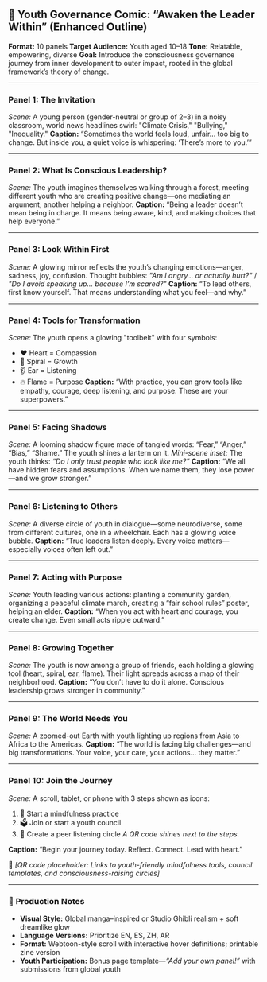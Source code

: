 ## 🌱 **Youth Governance Comic: “Awaken the Leader Within” (Enhanced Outline)**

**Format:** 10 panels
**Target Audience:** Youth aged 10–18
**Tone:** Relatable, empowering, diverse
**Goal:** Introduce the consciousness governance journey from inner development to outer impact, rooted in the global framework’s theory of change.

---

### **Panel 1: The Invitation**

*Scene:* A young person (gender-neutral or group of 2–3) in a noisy classroom, world news headlines swirl: "Climate Crisis," "Bullying," "Inequality."
**Caption:**
“Sometimes the world feels loud, unfair… too big to change. But inside you, a quiet voice is whispering: ‘There’s more to you.’”

---

### **Panel 2: What Is Conscious Leadership?**

*Scene:* The youth imagines themselves walking through a forest, meeting different youth who are creating positive change—one mediating an argument, another helping a neighbor.
**Caption:**
“Being a leader doesn’t mean being in charge. It means being aware, kind, and making choices that help everyone.”

---

### **Panel 3: Look Within First**

*Scene:* A glowing mirror reflects the youth’s changing emotions—anger, sadness, joy, confusion. Thought bubbles: *"Am I angry… or actually hurt?"* / *"Do I avoid speaking up… because I’m scared?"*
**Caption:**
“To lead others, first know yourself. That means understanding what you feel—and why.”

---

### **Panel 4: Tools for Transformation**

*Scene:* The youth opens a glowing "toolbelt" with four symbols:

* ❤️ Heart = Compassion
* 🔄 Spiral = Growth
* 👂 Ear = Listening
* 🔥 Flame = Purpose
  **Caption:**
  “With practice, you can grow tools like empathy, courage, deep listening, and purpose. These are your superpowers.”

---

### **Panel 5: Facing Shadows**

*Scene:* A looming shadow figure made of tangled words: “Fear,” “Anger,” “Bias,” “Shame.” The youth shines a lantern on it.
*Mini-scene inset:* The youth thinks: *“Do I only trust people who look like me?”*
**Caption:**
“We all have hidden fears and assumptions. When we name them, they lose power—and we grow stronger.”

---

### **Panel 6: Listening to Others**

*Scene:* A diverse circle of youth in dialogue—some neurodiverse, some from different cultures, one in a wheelchair. Each has a glowing voice bubble.
**Caption:**
“True leaders listen deeply. Every voice matters—especially voices often left out.”

---

### **Panel 7: Acting with Purpose**

*Scene:* Youth leading various actions: planting a community garden, organizing a peaceful climate march, creating a “fair school rules” poster, helping an elder.
**Caption:**
“When you act with heart and courage, you create change. Even small acts ripple outward.”

---

### **Panel 8: Growing Together**

*Scene:* The youth is now among a group of friends, each holding a glowing tool (heart, spiral, ear, flame). Their light spreads across a map of their neighborhood.
**Caption:**
“You don’t have to do it alone. Conscious leadership grows stronger in community.”

---

### **Panel 9: The World Needs You**

*Scene:* A zoomed-out Earth with youth lighting up regions from Asia to Africa to the Americas.
**Caption:**
“The world is facing big challenges—and big transformations. Your voice, your care, your actions… they matter.”

---

### **Panel 10: Join the Journey**

*Scene:* A scroll, tablet, or phone with 3 steps shown as icons:

1. 🧘 Start a mindfulness practice
2. 🗳️ Join or start a youth council
3. 🤝 Create a peer listening circle
   *A QR code shines next to the steps.*

**Caption:**
“Begin your journey today. Reflect. Connect. Lead with heart.”

📱 *\[QR code placeholder: Links to youth-friendly mindfulness tools, council templates, and consciousness-raising circles]*

---

### 🔧 **Production Notes**

* **Visual Style:** Global manga–inspired or Studio Ghibli realism + soft dreamlike glow
* **Language Versions:** Prioritize EN, ES, ZH, AR
* **Format:** Webtoon-style scroll with interactive hover definitions; printable zine version
* **Youth Participation:** Bonus page template—*“Add your own panel!”* with submissions from global youth

